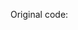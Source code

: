 Original code:

<link rel="stylesheet" type="text/css" href="https://rawgit.com/mitsos1os/bootstrap-slider/master/dist/css/bootstrap-slider.min.css">
<script type="text/javascript" src="https://rawgit.com/mitsos1os/bootstrap-slider/master/dist/bootstrap-slider.min.js"></script>
